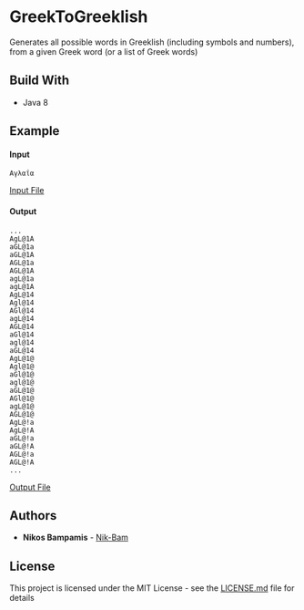 # GreekToGreeklish

Generates all possible words in Greeklish (including symbols and numbers), from a given Greek word (or a list of Greek words)

## Build With

* Java 8

## Example

#### Input

```
Αγλαΐα
```

[Input File](data/input.txt)

#### Output

```
...
AgL@1A
aGL@1a
aGL@1A
AGL@1a
AGL@1A
agL@1a
agL@1A
AgL@14
Agl@14
AGl@14
agL@14
AGL@14
aGl@14
agl@14
aGL@14
AgL@1@
Agl@1@
aGl@1@
agl@1@
aGL@1@
AGl@1@
agL@1@
AGL@1@
AgL@!a
AgL@!A
aGL@!a
aGL@!A
AGL@!a
AGL@!A
...
```

[Output File](data/output.txt)

## Authors

* **Nikos Bampamis** - [Nik-Bam](https://github.com/Nik-Bam)

## License

This project is licensed under the MIT License - see the [LICENSE.md](LICENSE.md) file for details
